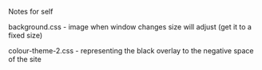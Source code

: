 Notes for self

background.css - image when window changes size will adjust (get it to a fixed size)

colour-theme-2.css - representing the black overlay to the negative space of the site
